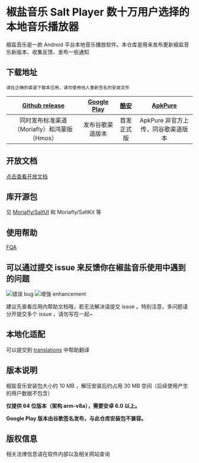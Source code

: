 # 椒盐音乐 Salt Player 数十万用户选择的本地音乐播放器

椒盐音乐是一款 Android 平台本地音乐播放软件。本仓库是用来发布更新椒盐音乐新版本、收集反馈、发布一些通知

## 下载地址

`请在正确的渠道下载本应用，请勿使用他人重新签名的安装文件`

|  [Github release](https://github.com/Moriafly/SaltPlayerSource/releases)   | [Google Play](https://play.google.com/store/apps/details?id=com.salt.music)  | [酷安](https://www.coolapk.com/apk/284064) | [ApkPure](https://apkpure.com/p/com.salt.music) |
|:--:|:--:|:--:|:--:|
| 同时发布标准渠道（Moriafly）和鸿蒙版（Hmos） | 发布谷歌渠道版本 | 首发正式版 | ApkPure 非官方上传，同谷歌渠道版本 |

## 开放文档

[点击查看开放文档](open/open.md)

## 库开源包

见 [Moriafly/SaltUI](https://github.com/Moriafly/SaltUI) 和 Moriafly/SaltKit 等

## 使用帮助

[FQA](https://moriafly.xyz/HiMoriafly/docs/salt-player/FQA)

## 可以通过提交 issue 来反馈你在椒盐音乐使用中遇到的问题

![错误 bug](https://img.shields.io/github/issues/Moriafly/SaltPlayerSource/错误%20bug?color=d73a4a&label=错误%20bug) ![增强 enhancement](https://img.shields.io/github/issues/Moriafly/SaltPlayerSource/增强%20enhancement?color=a2eeef&label=增强%20enhancement)

建议先查看应用内帮助文档哦，若无法解决请提交 issue 。特别注意，多问题请分开提交多个 issue ，请勿写在一起~

## 本地化适配

可以提交到 [translations](https://github.com/Moriafly/SaltPlayerSource/tree/main/translations) 中帮助翻译

## 版本说明

椒盐音乐安装包大小约 10 MB ，解压安装后约占用 30 MB 空间（后续使用产生的用户数据不包含）

**仅提供 64 位版本（架构 arm-v8a），需要安卓 6.0 以上。**

**Google Play 版本由谷歌签名发布，与此仓库安装包不兼容。**

## 版权信息

相关法律信息请在软件内部以及相关网站查询
